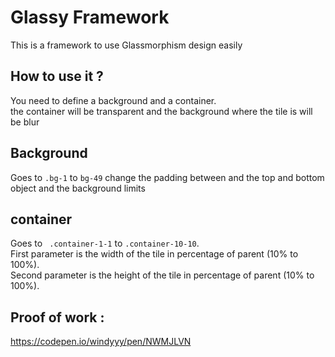 # Glassy Framework

This is a framework to use Glassmorphism design easily

## How to use it ?

You need to define a background and a container.  
the container will be transparent and the background where the tile is will be blur

## Background 

Goes to 
```.bg-1``` to ```bg-49``` change the padding between and the top and bottom object
and the background limits

## container

Goes to 
``` .container-1-1``` to ```.container-10-10```.  
First parameter is the width of the tile in percentage of parent (10% to 100%).  
Second parameter is the height of the tile in percentage of parent (10% to 100%).  

## Proof of work : 
https://codepen.io/windyyy/pen/NWMJLVN

